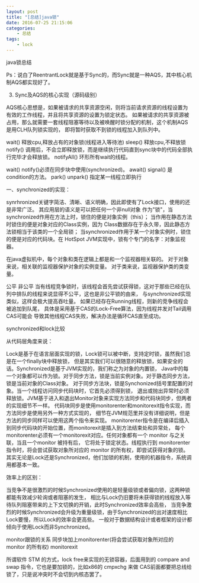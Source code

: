 ```yaml
---
layout: post
title: "[总结]java锁"
date: 2016-07-25 21:15:06 
categories: 
    - 总结
tags:
    - lock
---
```


java锁总结

<!--more-->

Ps：说白了ReentrantLock就是基于Sync的，而Sync就是一种AQS，其中核心机制AQS都实现好了。

3.    Sync及AQS的核心实现（源码级别）

AQS核心思想是，如果被请求的共享资源空闲，则将当前请求资源的线程设置为有效的工作线程，并且将共享资源的设置为锁定状态。
如果被请求的共享资源被占用，那么就需要一套线程阻塞等待以及被唤醒时锁分配的机制，这个机制AQS是用CLH队列锁实现的，
即将暂时获取不到锁的线程加入到队列中。



wait()  释放cpu,释放占有的对象锁(线程进入等待池)
sleep() 释放cpu,不释放锁
notify() 调用后，不会立即释放锁，而是继续执行代码直到sync块中的代码全部执行完毕才会释放锁。
notifyAll() 环形所有wait的线程。

wait() notify()必须在同步块中使用(synchronized)。
await() signal() 是condition的方法。
park() unpark() 指定某一线程立即执行

一、synchronized的实现：

synrhronized关键字简洁、清晰、语义明确，因此即使有了Lock接口，使用的还是非常广泛。
其应用层的语义是可以把任何一个非null对象 作为"锁"，当synchronized作用在方法上时，锁住的便是对象实例（this）；
当作用在静态方法时锁住的便是对象对应的Class实例，因为 Class数据存在于永久带，因此静态方法锁相当于该类的一个全局锁；
当synchronized作用于某一个对象实例时，锁住的便是对应的代码块。在 HotSpot JVM实现中，锁有个专门的名字：对象监视器。 

在java虚拟机中，每个对象和类在逻辑上都是和一个监视器相关联的。 
对于对象来说，相关联的监视器保护对象的实例变量。 
对于类来说，监视器保护类的类变量。


公平 非公平
当有线程竞争锁时，该线程会首先尝试获得锁，这对于那些已经在队列中排队的线程来说显得不公平，这也是非公平锁的由来，
与synchronized实现类似，这样会极大提高吞吐量。 如果已经存在Running线程，则新的竞争线程会被追加到队尾，
具体是采用基于CAS的Lock-Free算法，因为线程并发对Tail调用CAS可能会 导致其他线程CAS失败，解决办法是循环CAS直至成功。



synchronized和lock比较

从代码层角度来说：

Lock是基于在语言层面实现的锁，Lock锁可以被中断，支持定时锁，虽然我们总是在一个finally块中释放锁，
但是其实我们可以很随意的释放锁，如果安全的话。Synchronized是基于JVM实现的，我们称之为对象的内置锁，
Java中的每一个对象都可以作为锁。对于同步方法，锁是当前实例对象。对于静态同步方法，锁是当前对象的Class对象。
对于同步方法块，锁是Synchonized括号里配置的对象。当一个线程访问同步代码块时，它首先必须得到锁，
退出或抛出异常时必须释放锁。JVM基于进入和退出Monitor对象来实现方法同步和代码块同步，但两者的实现细节不一样。
代码块同步是使用monitorenter和monitorexit指令实现，而方法同步是使用另外一种方式实现的，
细节在JVM规范里并没有详细说明，但是方法的同步同样可以使用这两个指令来实现。
monitorenter指令是在编译后插入到同步代码块的开始位置，而monitorexit是插入到方法结束处和异常处，
每个monitorenter必须有一个monitorexit对应。任何对象都有一个 monitor 与之关联，当且一个monitor 被持有后，
它将处于锁定状态。线程执行到 monitorenter 指令时，将会尝试获取对象所对应的 monitor 的所有权，即尝试获得对象的锁。
其实无论是Lock还是Synchronized，他们加锁的机制，使用的机器指令，系统调用都基本一致。

 

效率上的区别：

当竞争不是很激烈的时候Synchronized使用的是轻量级锁或者偏向锁，这两种锁都能有效减少轮询或者阻塞的发生，
相比与Lock仍旧要将未获得锁的线程放入等待队列阻塞带来的上下文切换的开销，此时Synchronized效率会高些，
当竞争激烈的时候Synchronized会升级为重量级锁，由于Synchronized的出对速度相比Lock要慢，所以Lock的效率会更高些。
一般对于数据结构设计或者框架的设计都倾向于使用Lock而非Synchronized。


monitor跟锁的关系
同步块加上monitorenter(将会尝试获取对象所对应的 monitor 的所有权) monitorexit


所谓软件 STM 的方式，lock free来实现的无锁容器，后面用到的 compare and swap 指令，它也是要加锁的，比如x86的 cmpxchg 来做 CAS前面都要把总线给锁了，只是说冲突时不会切到内核态罢了。